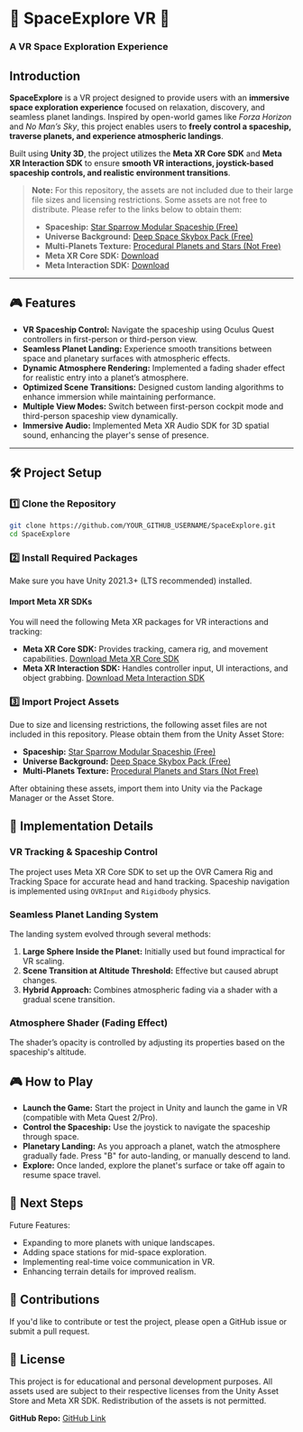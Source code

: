 # 🚀 SpaceExplore VR 🚀
### **A VR Space Exploration Experience**

## **Introduction**
**SpaceExplore** is a VR project designed to provide users with an **immersive space exploration experience** focused on relaxation, discovery, and seamless planet landings. Inspired by open-world games like *Forza Horizon* and *No Man’s Sky*, this project enables users to **freely control a spaceship, traverse planets, and experience atmospheric landings**.

Built using **Unity 3D**, the project utilizes the **Meta XR Core SDK** and **Meta XR Interaction SDK** to ensure **smooth VR interactions, joystick-based spaceship controls, and realistic environment transitions**.

> **Note:** For this repository, the assets are not included due to their large file sizes and licensing restrictions. Some assets are not free to distribute. Please refer to the links below to obtain them:
> - **Spaceship:** [Star Sparrow Modular Spaceship (Free)](https://assetstore.unity.com/packages/3d/vehicles/space/star-sparrow-modular-spaceship-73167)
> - **Universe Background:** [Deep Space Skybox Pack (Free)](https://assetstore.unity.com/packages/2d/textures-materials/deep-space-skybox-pack-11056)
> - **Multi-Planets Texture:** [Procedural Planets and Stars (Not Free)](https://assetstore.unity.com/packages/vfx/shaders/substances/procedural-planets-and-stars-106662)
> - **Meta XR Core SDK:** [Download](https://developers.meta.com/horizon/downloads/package/meta-xr-core-sdk/)
> - **Meta Interaction SDK:** [Download](https://developers.meta.com/horizon/documentation/unity/unity-isdk-interaction-sdk-overview/)

---

## **🎮 Features**
- **VR Spaceship Control:** Navigate the spaceship using Oculus Quest controllers in first-person or third-person view.
- **Seamless Planet Landing:** Experience smooth transitions between space and planetary surfaces with atmospheric effects.
- **Dynamic Atmosphere Rendering:** Implemented a fading shader effect for realistic entry into a planet’s atmosphere.
- **Optimized Scene Transitions:** Designed custom landing algorithms to enhance immersion while maintaining performance.
- **Multiple View Modes:** Switch between first-person cockpit mode and third-person spaceship view dynamically.
- **Immersive Audio:** Implemented Meta XR Audio SDK for 3D spatial sound, enhancing the player's sense of presence.

---

## **🛠️ Project Setup**

### **1️⃣ Clone the Repository**
```bash
git clone https://github.com/YOUR_GITHUB_USERNAME/SpaceExplore.git
cd SpaceExplore
```
### **2️⃣ Install Required Packages**
Make sure you have Unity 2021.3+ (LTS recommended) installed.

#### **Import Meta XR SDKs**
You will need the following Meta XR packages for VR interactions and tracking:
- **Meta XR Core SDK:** Provides tracking, camera rig, and movement capabilities. 
  [Download Meta XR Core SDK](https://developers.meta.com/horizon/downloads/package/meta-xr-core-sdk/)
- **Meta XR Interaction SDK:** Handles controller input, UI interactions, and object grabbing. 
  [Download Meta Interaction SDK](https://developers.meta.com/horizon/documentation/unity/unity-isdk-interaction-sdk-overview/)

### **3️⃣ Import Project Assets**
Due to size and licensing restrictions, the following asset files are not included in this repository. Please obtain them from the Unity Asset Store:
- **Spaceship:** [Star Sparrow Modular Spaceship (Free)](https://assetstore.unity.com/packages/3d/vehicles/space/star-sparrow-modular-spaceship-73167)
- **Universe Background:** [Deep Space Skybox Pack (Free)](https://assetstore.unity.com/packages/2d/textures-materials/deep-space-skybox-pack-11056)
- **Multi-Planets Texture:** [Procedural Planets and Stars (Not Free)](https://assetstore.unity.com/packages/vfx/shaders/substances/procedural-planets-and-stars-106662)

After obtaining these assets, import them into Unity via the Package Manager or the Asset Store.

## **🌌 Implementation Details**

### **VR Tracking & Spaceship Control**
The project uses Meta XR Core SDK to set up the OVR Camera Rig and Tracking Space for accurate head and hand tracking. Spaceship navigation is implemented using `OVRInput` and `Rigidbody` physics.

### **Seamless Planet Landing System**
The landing system evolved through several methods:
1. **Large Sphere Inside the Planet:** Initially used but found impractical for VR scaling.
2. **Scene Transition at Altitude Threshold:** Effective but caused abrupt changes.
3. **Hybrid Approach:** Combines atmospheric fading via a shader with a gradual scene transition.

### **Atmosphere Shader (Fading Effect)**
The shader’s opacity is controlled by adjusting its properties based on the spaceship's altitude.

## **🎮 How to Play**
- **Launch the Game:** Start the project in Unity and launch the game in VR (compatible with Meta Quest 2/Pro).
- **Control the Spaceship:** Use the joystick to navigate the spaceship through space.
- **Planetary Landing:** As you approach a planet, watch the atmosphere gradually fade. Press "B" for auto-landing, or manually descend to land.
- **Explore:** Once landed, explore the planet's surface or take off again to resume space travel.

## **📌 Next Steps**
Future Features:
- Expanding to more planets with unique landscapes.
- Adding space stations for mid-space exploration.
- Implementing real-time voice communication in VR.
- Enhancing terrain details for improved realism.

## **🤝 Contributions**
If you'd like to contribute or test the project, please open a GitHub issue or submit a pull request.

## **📜 License**
This project is for educational and personal development purposes. All assets used are subject to their respective licenses from the Unity Asset Store and Meta XR SDK. Redistribution of the assets is not permitted.

**GitHub Repo:** [GitHub Link](https://github.com/YOUR_GITHUB_USERNAME/SpaceExplore)
